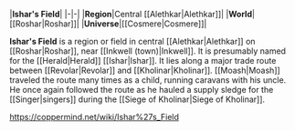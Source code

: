 |**Ishar's Field**|
|-|-|
|**Region**|Central [[Alethkar\|Alethkar]]|
|**World**|[[Roshar\|Roshar]]|
|**Universe**|[[Cosmere\|Cosmere]]|

**Ishar's Field** is a region or field in central [[Alethkar\|Alethkar]] on [[Roshar\|Roshar]], near [[Inkwell (town)\|Inkwell]]. It is presumably named for the [[Herald\|Herald]] [[Ishar\|Ishar]].
It lies along a major trade route between [[Revolar\|Revolar]] and [[Kholinar\|Kholinar]]. [[Moash\|Moash]] traveled the route many times as a child, running caravans with his uncle. He once again followed the route as he hauled a supply sledge for the [[Singer\|singers]] during the [[Siege of Kholinar\|Siege of Kholinar]].



https://coppermind.net/wiki/Ishar%27s_Field